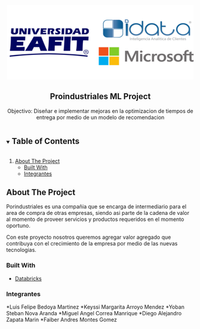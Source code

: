 <!--
*** Thanks for checking out the Best-README-Template. If you have a suggestion
*** that would make this better, please fork the repo and create a pull request
*** or simply open an issue with the tag "enhancement".
*** Thanks again! Now go create something AMAZING! :D
***
***
***
*** To avoid retyping too much info. Do a search and replace for the following:
*** github_username, repo_name, twitter_handle, email, project_title, project_description
-->



<!-- PROJECT SHIELDS -->
<!--
*** I'm using markdown "reference style" links for readability.
*** Reference links are enclosed in brackets [ ] instead of parentheses ( ).
*** See the bottom of this document for the declaration of the reference variables
*** for contributors-url, forks-url, etc. This is an optional, concise syntax you may use.
*** https://www.markdownguide.org/basic-syntax/#reference-style-links
-->


<!-- PROJECT LOGO -->
<br />
<p align="center">
  <a href="https://github.com/morbid-face/ProyectoEquipo3_eafit">
    <img src="readme_img/logos.png" alt="Logo" width="500" height="200">
  </a>

  <h2 align="center">Proindustriales ML Project</h2>

  <p align="center">
    Objectivo:
    Diseñar e implementar mejoras en la optimizacion de tiempos de entrega por medio de un modelo de recomendacion 
    <br />

  </p>
</p>



<!-- TABLE OF CONTENTS -->
<details open="open">
  <summary><h2 style="display: inline-block">Table of Contents</h2></summary>
  <ol>
    <li>
      <a href="#about-the-project">About The Project</a>
      <ul>
        <li><a href="#built-with">Built With</a></li>
      </ul>
        <ul>
        <li><a href="#Integrantes">Integrantes</a></li>
      </ul>
    </li>
  </ol>
</details>


<!-- ABOUT THE PROJECT -->
## About The Project

<!--[![Product Name Screen Shot][product-screenshot]](https://example.com)-->

Porindustriales es una compañia que se encarga de intermediario para el area de compra de otras empresas, siendo asi parte de la cadena de valor al momento de proveer servicios y productos requeridos en el momento oportuno.

Con este proyecto nosotros queremos agregar valor agregado que contribuya con el crecimiento de la empresa por medio de las nuevas tecnologias.


### Built With

* [Databricks](https://databricks.com/)

### Integrantes 

*Luis Felipe Bedoya Martinez
*Keyssi Margarita Arroyo Mendez
*Yoban Steban Nova Aranda
*Miguel Angel Correa Manrique
*Diego Alejandro Zapata Marin
*Faiber Andres Montes Gomez









<!-- MARKDOWN LINKS & IMAGES -->
<!-- https://www.markdownguide.org/basic-syntax/#reference-style-links -->
[contributors-shield]: https://img.shields.io/github/contributors/morbid-face/repo.svg?style=for-the-badge
[contributors-url]: https://github.com/morbid-face/repo/graphs/contributors
[forks-shield]: https://img.shields.io/github/forks/morbid-face/repo.svg?style=for-the-badge
[forks-url]: https://github.com/morbid-face/repo/network/members
[stars-shield]: https://img.shields.io/github/stars/morbid-face/repo.svg?style=for-the-badge
[stars-url]: https://github.com/morbid-face/repo/stargazers
[issues-shield]: https://img.shields.io/github/issues/morbid-face/repo.svg?style=for-the-badge
[issues-url]: https://github.com/morbid-face/repo/issues
[license-shield]: https://img.shields.io/github/license/morbid-face/repo.svg?style=for-the-badge
[license-url]: https://github.com/morbid-face/repo/blob/master/LICENSE.txt
[linkedin-shield]: https://img.shields.io/badge/-LinkedIn-black.svg?style=for-the-badge&logo=linkedin&colorB=555
[linkedin-url]: https://linkedin.com/in/morbid-face



